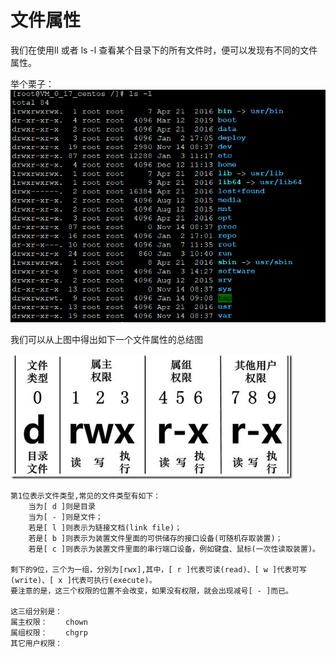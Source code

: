 # 文件属性
我们在使用ll 或者 ls -l 查看某个目录下的所有文件时，便可以发现有不同的文件属性。

举个栗子：
![](images/ls-l.png)

我们可以从上图中得出如下一个文件属性的总结图   
 
![](images/file-property.png)

    第1位表示文件类型,常见的文件类型有如下：
        当为[ d ]则是目录
        当为[ - ]则是文件；
        若是[ l ]则表示为链接文档(link file)；
        若是[ b ]则表示为装置文件里面的可供储存的接口设备(可随机存取装置)；
        若是[ c ]则表示为装置文件里面的串行端口设备，例如键盘、鼠标(一次性读取装置)。
        
    剩下的9位，三个为一组，分别为[rwx],其中，[ r ]代表可读(read)、[ w ]代表可写(write)、[ x ]代表可执行(execute)。
    要注意的是，这三个权限的位置不会改变，如果没有权限，就会出现减号[ - ]而已。
    
    这三组分别是：
    属主权限：    chown
    属组权限：    chgrp
    其它用户权限： 